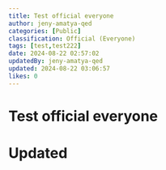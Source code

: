 ```yaml
---
title: Test official everyone
author: jeny-amatya-qed
categories: [Public]
classification: Official (Everyone)
tags: [test,test222]
date: 2024-08-22 02:57:02 
updatedBy: jeny-amatya-qed
updated: 2024-08-22 03:06:57 
likes: 0
---
```


# Test official everyone
# Updated